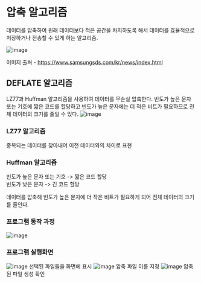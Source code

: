 # 압축 알고리즘
데이터를 압축하여 원래 데이터보다 적은 공간을 차지하도록 해서 데이터를 효율적으로 저장하거나 전송할 수 있게 하는 알고리즘. 

![image](https://github.com/user-attachments/assets/4d889828-a438-4f51-9282-32c4326319bc)

이미지 출처 - https://www.samsungsds.com/kr/news/index.html
## DEFLATE 알고리즘
LZ77과 Huffman 알고리즘을 사용하여 데이터를 무손실 압축한다.
빈도가 높은 문자 또는 기호에 짧은 코드를 할당하고 빈도가 높은 문자에는 더 적은 비트가 필요하므로 전체 데이터의 크기를 줄일 수 있다.
![image](https://github.com/user-attachments/assets/b40a64ee-10e7-47cf-8742-afdede7aaf3f)


### LZ77 알고리즘
중복되는 데이터를 찾아내어 이전 데이터와의 차이로 표현

### Huffman 알고리즘
빈도가 높은 문자 또는 기호 -> 짧은 코드 할당<br>
빈도가 낮은 문자 -> 긴 코드 할당 

데이터를 압축해 빈도가 높은 문자에 더 작은 비트가 필요하게 되어 전체 데이터의 크기를 줄인다.

### 프로그램 동작 과정 
![image](https://github.com/user-attachments/assets/d2cff949-b59c-472c-8761-174a9d7675e4)

### 프로그램 실행화면
![image](https://github.com/user-attachments/assets/4c9ba397-96ca-413e-9e0b-03d007b92a87)
선택된 파일들을 화면에 표시
![image](https://github.com/user-attachments/assets/bd535802-7244-4479-aa00-e6150dbd3fc2)
압축 파일 이름 지정
![image](https://github.com/user-attachments/assets/81cc5d56-a206-42a8-b306-215700144406)
압축된 파일 생성 확인

